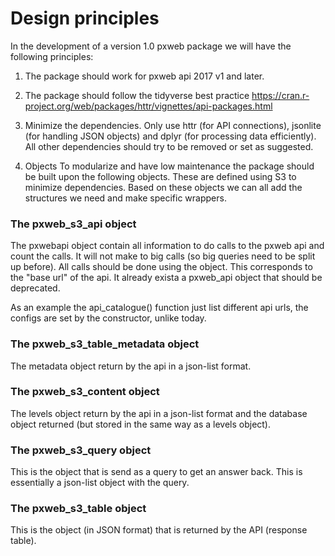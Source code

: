 # Design principles

In the development of a version 1.0 pxweb package we will have the following principles:

1. The package should work for pxweb api 2017 v1 and later.

2. The package should follow the tidyverse best practice
https://cran.r-project.org/web/packages/httr/vignettes/api-packages.html

3. Minimize the dependencies. 
Only use httr (for API connections), jsonlite (for handling JSON objects) and dplyr (for processing data efficiently). All other dependencies should try to be removed or set as suggested.

4. Objects
To modularize and have low maintenance the package should be built upon the following objects. These are defined using S3 to minimize dependencies. Based on these objects we can all add the structures we need and make specific wrappers.

### The pxweb_s3_api object 
The pxwebapi object contain all information to do calls to the pxweb api and count the calls. It will not make to big calls (so big queries need to be split up before). All calls should be done using the object. This corresponds to the "base url" of the api. It already exista a pxweb_api object that should be deprecated.

As an example the api_catalogue() function just list different api urls, the configs are set by the constructor, unlike today.

### The pxweb_s3_table_metadata object 
The metadata object return by the api in a json-list format.

### The pxweb_s3_content object 
The levels object return by the api in a json-list format and the database object returned (but stored in the same way as a levels object).

### The pxweb_s3_query object 
This is the object that is send as a query to get an answer back. This is essentially a json-list object with the query.

### The pxweb_s3_table object 
This is the object (in JSON format) that is returned by the API (response table).







